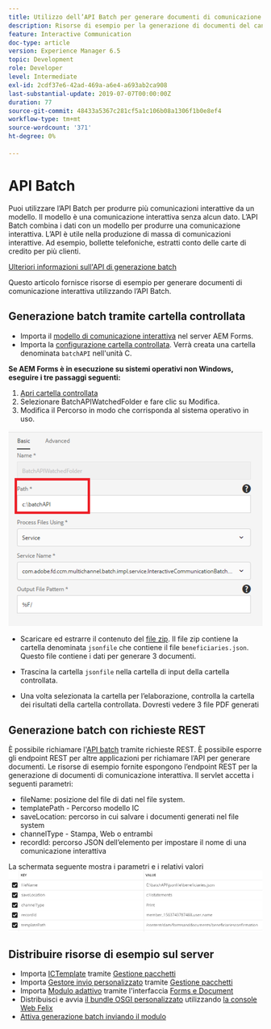 ```yaml
---
title: Utilizzo dell’API Batch per generare documenti di comunicazione interattiva
description: Risorse di esempio per la generazione di documenti del canale di stampa tramite API batch
feature: Interactive Communication
doc-type: article
version: Experience Manager 6.5
topic: Development
role: Developer
level: Intermediate
exl-id: 2cdf37e6-42ad-469a-a6e4-a693ab2ca908
last-substantial-update: 2019-07-07T00:00:00Z
duration: 77
source-git-commit: 48433a5367c281cf5a1c106b08a1306f1b0e8ef4
workflow-type: tm+mt
source-wordcount: '371'
ht-degree: 0%

---
```


# API Batch

Puoi utilizzare l’API Batch per produrre più comunicazioni interattive da un modello. Il modello è una comunicazione interattiva senza alcun dato. L’API Batch combina i dati con un modello per produrre una comunicazione interattiva. L’API è utile nella produzione di massa di comunicazioni interattive. Ad esempio, bollette telefoniche, estratti conto delle carte di credito per più clienti.

[Ulteriori informazioni sull&#39;API di generazione batch](https://experienceleague.adobe.com/docs/experience-manager-65/forms/interactive-communications/generate-multiple-interactive-communication-using-batch-api.html?lang=it)

Questo articolo fornisce risorse di esempio per generare documenti di comunicazione interattiva utilizzando l’API Batch.

## Generazione batch tramite cartella controllata

* Importa il [modello di comunicazione interattiva](assets/Beneficiaries-confirmation.zip) nel server AEM Forms.
* Importa la [configurazione cartella controllata](assets/batch-generation-api.zip). Verrà creata una cartella denominata `batchAPI` nell&#39;unità C.

**Se AEM Forms è in esecuzione su sistemi operativi non Windows, eseguire i tre passaggi seguenti:**

1. [Apri cartella controllata](http://localhost:4502/libs/fd/core/WatchfolderUI/content/UI.html)
2. Selezionare BatchAPIWatchedFolder e fare clic su Modifica.
3. Modifica il Percorso in modo che corrisponda al sistema operativo in uso.

![percorso](assets/watched-folder-batch-api-basic.PNG)

* Scaricare ed estrarre il contenuto del [file zip](assets/jsonfile.zip). Il file zip contiene la cartella denominata `jsonfile` che contiene il file `beneficiaries.json`. Questo file contiene i dati per generare 3 documenti.

* Trascina la cartella `jsonfile` nella cartella di input della cartella controllata.
* Una volta selezionata la cartella per l’elaborazione, controlla la cartella dei risultati della cartella controllata. Dovresti vedere 3 file PDF generati

## Generazione batch con richieste REST

È possibile richiamare l&#39;[API batch](https://helpx.adobe.com/it/experience-manager/6-5/forms/javadocs/index.html) tramite richieste REST. È possibile esporre gli endpoint REST per altre applicazioni per richiamare l’API per generare documenti.
Le risorse di esempio fornite espongono l’endpoint REST per la generazione di documenti di comunicazione interattiva. Il servlet accetta i seguenti parametri:

* fileName: posizione del file di dati nel file system.
* templatePath - Percorso modello IC
* saveLocation: percorso in cui salvare i documenti generati nel file system
* channelType - Stampa, Web o entrambi
* recordId: percorso JSON dell’elemento per impostare il nome di una comunicazione interattiva

La schermata seguente mostra i parametri e i relativi valori
![richiesta di esempio](assets/generate-ic-batch-servlet.PNG)

## Distribuire risorse di esempio sul server

* Importa [ICTemplate](assets/ICTemplate.zip) tramite [Gestione pacchetti](http://localhost:4502/crx/packmgr/index.jsp)
* Importa [Gestore invio personalizzato](assets/BatchAPICustomSubmit.zip) tramite [Gestione pacchetti](http://localhost:4502/crx/packmgr/index.jsp)
* Importa [Modulo adattivo](assets/BatchGenerationAPIAF.zip) tramite l&#39;interfaccia [Forms e Document](http://localhost:4502/aem/forms.html/content/dam/formsanddocuments)
* Distribuisci e avvia [il bundle OSGI personalizzato](assets/batchgenerationapi.batchgenerationapi.core-1.0-SNAPSHOT.jar) utilizzando [la console Web Felix](http://localhost:4502/system/console/bundles)
* [Attiva generazione batch inviando il modulo](http://localhost:4502/content/dam/formsanddocuments/batchgenerationapi/jcr:content?wcmmode=disabled)
